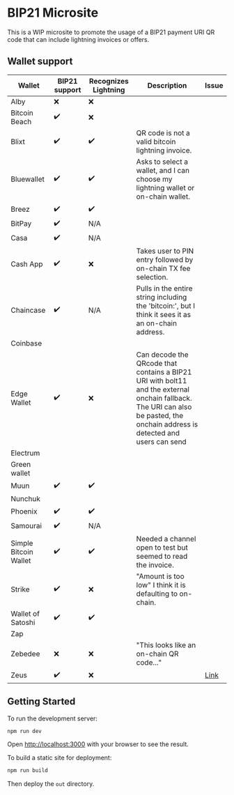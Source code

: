 # BIP21 Microsite

This is a WIP microsite to promote the usage of a BIP21 payment URI QR code that can include lightning invoices or offers.

## Wallet support

| Wallet        | BIP21 support     | Recognizes Lightning | Description | Issue |
|--------------|-----------|------------|------------|------------|
| Alby | ❌ | ❌ |   |
| Bitcoin Beach | ✔️ | ❌ |   |        
| Blixt | ✔️ | ✔️ | QR code is not a valid bitcoin lightning invoice. |          
| Bluewallet | ✔️ | ✔️ |  Asks to select a wallet, and I can choose my lightning wallet or on-chain wallet. |          
| Breez | ✔️ | ✔️ |  |          
| BitPay | ✔️ | N/A |   |         
| Casa  | ✔️ | N/A |            
| Cash App  | ✔️ | ❌ | Takes user to PIN entry followed by on-chain TX fee selection. |           
| Chaincase | ✔️ | N/A | Pulls in the entire string including the 'bitcoin:', but I think it sees it as an on-chain address. |            
| Coinbase |   |    |  |  
| Edge Wallet  | ✔️ | ❌ | Can decode the QRcode that contains a BIP21 URI with bolt11 and the external onchain fallback. The URI can also be pasted, the onchain address is detected and users can send |
| Electrum |  |  |  |
| Green wallet |  |   |
| Muun | ✔️ | ✔️  |            |  |
| Nunchuk |  |   |  |
| Phoenix | ✔️ | ✔️ |   |
| Samourai | ✔️ | N/A |  |
| Simple Bitcoin Wallet | ✔️ | ✔️ | Needed a channel open to test but seemed to read the invoice. |
| Strike | ✔️ | ❌ | "Amount is too low" I think it is defaulting to on-chain. |           
| Wallet of Satoshi | ✔️ | ✔️  |  |            
| Zap |  |  |   |
| Zebedee | ❌ | ❌ | "This looks like an on-chain QR code..." |            
| Zeus | ✔️ | ❌ |   |  [Link](https://github.com/ZeusLN/zeus/issues/879)

## Getting Started

To run the development server:

```bash
npm run dev
```

Open [http://localhost:3000](http://localhost:3000) with your browser to see the result.

To build a static site for deployment:

```bash
npm run build
```

Then deploy the `out` directory.
